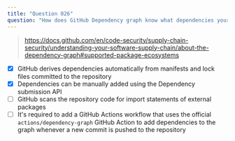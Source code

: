 ```yaml
---
title: "Question 026"
question: "How does GitHub Dependency graph know what dependencies your project is using? (Choose two.)"
---
```





> https://docs.github.com/en/code-security/supply-chain-security/understanding-your-software-supply-chain/about-the-dependency-graph#supported-package-ecosystems
- [x] GitHub derives dependencies automatically from manifests and lock files committed to the repository
- [x] Dependencies can be manually added using the Dependency submission API
- [ ] GitHub scans the repository code for import statements of external packages
- [ ] It's required to add a GitHub Actions workflow that uses the official `actions/dependency-graph` GitHub Action to add dependencies to the graph whenever a new commit is pushed to the repository
